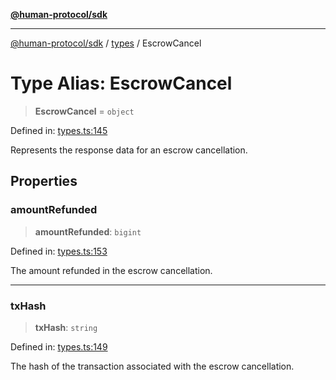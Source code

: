 [**@human-protocol/sdk**](../../README.md)

***

[@human-protocol/sdk](../../modules.md) / [types](../README.md) / EscrowCancel

# Type Alias: EscrowCancel

> **EscrowCancel** = `object`

Defined in: [types.ts:145](https://github.com/humanprotocol/human-protocol/blob/9da418b6962e251427442717195921599d2815f2/packages/sdk/typescript/human-protocol-sdk/src/types.ts#L145)

Represents the response data for an escrow cancellation.

## Properties

### amountRefunded

> **amountRefunded**: `bigint`

Defined in: [types.ts:153](https://github.com/humanprotocol/human-protocol/blob/9da418b6962e251427442717195921599d2815f2/packages/sdk/typescript/human-protocol-sdk/src/types.ts#L153)

The amount refunded in the escrow cancellation.

***

### txHash

> **txHash**: `string`

Defined in: [types.ts:149](https://github.com/humanprotocol/human-protocol/blob/9da418b6962e251427442717195921599d2815f2/packages/sdk/typescript/human-protocol-sdk/src/types.ts#L149)

The hash of the transaction associated with the escrow cancellation.
